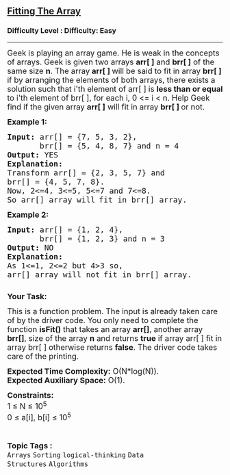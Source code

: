 <h2><a href="https://www.geeksforgeeks.org/problems/fitting-the-array1514/1?page=1&category=logical-thinking,CPP-Control-Flow&sortBy=submissions">Fitting The Array</a></h2><h3>Difficulty Level : Difficulty: Easy</h3><hr><div class="problems_problem_content__Xm_eO"><p><span style="font-size:18px">Geek is playing an array game. He is weak in the concepts of arrays. Geek is given two arrays <strong>arr[ ]</strong> and <strong>brr[ ]</strong> of the same size <strong>n</strong>. The array<strong> arr[ ] </strong>will be said to fit in array <strong>brr[ ] </strong>if by arranging the elements of both arrays, there exists a solution such that&nbsp;i'th element of arr[ ] is <strong>less than or equal</strong> to&nbsp;i'th element of brr[ ], for each i, 0 &lt;= i &lt; n. Help Geek find if the given array <strong>arr[ ]</strong>&nbsp;will&nbsp;fit in array <strong>brr[ ] </strong>or not.</span></p>

<p><strong><span style="font-size:18px">Example 1:</span></strong></p>

<pre><span style="font-size:18px"><strong>Input:</strong> arr[] = {7, 5, 3, 2},</span>
<span style="font-size:18px">       brr[] = {5, 4, 8, 7} and n = 4</span>
<span style="font-size:18px"><strong>Output:</strong> YES</span>
<strong><span style="font-size:18px">Explanation:</span></strong>
<span style="font-size:18px">Transform arr[] = {2, 3, 5, 7} and</span>
<span style="font-size:18px">brr[] = {4, 5, 7, 8}.
Now, 2&lt;=4, 3&lt;=5, 5&lt;=7 and 7&lt;=8.
So arr[] array will</span> <span style="font-size:18px">fit in brr[] array.</span></pre>

<p><strong><span style="font-size:18px">Example 2:</span></strong></p>

<pre><span style="font-size:18px"><strong>Input:</strong> arr[] = {1, 2, 4},
       brr[] = {1, 2, 3} and n = 3 </span>
<span style="font-size:18px"><strong>Output:</strong> NO
<strong>Explanation:</strong> 
As 1&lt;=1, 2&lt;=2 but 4&gt;3 so, 
arr[] array will not</span> <span style="font-size:18px">fit in brr[] array. 
</span>
</pre>

<p><strong><span style="font-size:18px">Your Task:</span></strong></p>

<p><span style="font-size:18px">This is a function problem. The input is already taken care of by the driver code. You only need to complete the function <strong>isFit()</strong> that takes an array <strong>arr[]</strong>,&nbsp;another array <strong>brr[]</strong>, size of the array <strong>n</strong>&nbsp;and returns <strong>true</strong> if array arr[ ] fit in array brr[ ] otherwise returns <strong>false</strong>. The driver code takes care of the printing.</span></p>

<p><span style="font-size:18px"><strong>Expected Time Complexity:</strong> O(N*log(N)).</span><br>
<span style="font-size:18px"><strong>Expected Auxiliary Space:</strong> O(1).</span></p>

<p><strong><span style="font-size:18px">Constraints:</span></strong><br>
<span style="font-size:18px">1 ≤ N ≤ 10<sup>5</sup><br>
0 ≤ a[i], b[i] ≤ 10<sup>5</sup></span></p>
</div><br><p><span style=font-size:18px><strong>Topic Tags : </strong><br><code>Arrays</code>&nbsp;<code>Sorting</code>&nbsp;<code>logical-thinking</code>&nbsp;<code>Data Structures</code>&nbsp;<code>Algorithms</code>&nbsp;